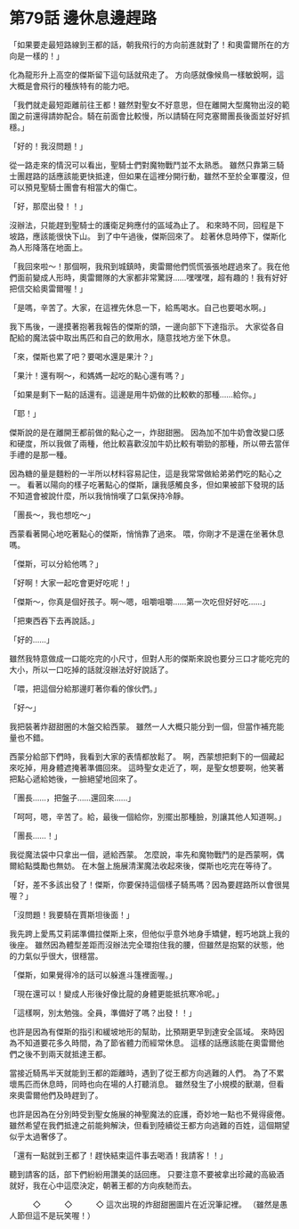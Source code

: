 # 第79話 邊休息邊趕路

「如果要走最短路線到王都的話，朝我飛行的方向前進就對了！和奧雷爾所在的方向是一樣的！」

化為龍形升上高空的傑斯留下這句話就飛走了。
方向感就像候鳥一樣敏銳啊，這大概是會飛行的種族特有的能力吧。

「我們就走最短距離前往王都！雖然對聖女不好意思，但在離開大型魔物出沒的範圍之前還得請妳配合。騎在前面會比較慢，所以請騎在阿克塞爾團長後面並好好抓穩。」

「好的！我沒問題！」

從一路走來的情況可以看出，聖騎士們對魔物戰鬥並不太熟悉。
雖然只靠第三騎士團趕路的話應該能更快抵達，但如果在這裡分開行動，雖然不至於全軍覆沒，但可以預見聖騎士團會有相當大的傷亡。

「好，那麼出發！！」

沒辦法，只能趕到聖騎士的護衛足夠應付的區域為止了。
和來時不同，回程是下坡路，應該能很快下山。
到了中午過後，傑斯回來了。
趁著休息時停下，傑斯化為人形降落在地面上。

「我回來啦～！那個啊，我飛到城鎮時，奧雷爾他們慌慌張張地趕過來了。我在他們面前變成人形時，奧雷爾隊的大家都非常驚訝……嘿嘿嘿，超有趣的！我有好好把信交給奧雷爾喔！」

「是嗎，辛苦了。大家，在這裡先休息一下，給馬喝水。自己也要喝水啊。」

我下馬後，一邊摸著抱著我報告的傑斯的頭，一邊向部下下達指示。
大家從各自配給的魔法袋中取出馬匹和自己的飲用水，隨意找地方坐下休息。

「來，傑斯也累了吧？要喝水還是果汁？」

「果汁！還有啊～，和媽媽一起吃的點心還有嗎？」

「如果是剩下一點的話還有。這邊是用牛奶做的比較軟的那種……給你。」

「耶！」

傑斯說的是在離開王都前做的點心之一，炸甜甜圈。
因為加不加牛奶會改變口感和硬度，所以我做了兩種，他比較喜歡沒加牛奶比較有嚼勁的那種，所以帶去當伴手禮的是那一種。

因為糖的量是麵粉的一半所以材料容易記住，這是我常常做給弟弟們吃的點心之一。
看著以陽向的樣子吃著點心的傑斯，讓我感觸良多，但如果被部下發現的話不知道會被說什麼，所以我悄悄嘆了口氣保持冷靜。

「團長～，我也想吃～」

西蒙看著開心地吃著點心的傑斯，悄悄靠了過來。
喂，你剛才不是還在坐著休息嗎。

「傑斯，可以分給他嗎？」

「好啊！大家一起吃會更好吃呢！」

「傑斯～，你真是個好孩子。啊～嗯，咀嚼咀嚼……第一次吃但好好吃……」

「把東西吞下去再說話。」

「好的……」

雖然我特意做成一口能吃完的小尺寸，但對人形的傑斯來說也要分三口才能吃完的大小，所以一口吃掉的話就沒辦法好好說話了。

「喂，把這個分給那邊盯著你看的傢伙們。」

「好～」

我把裝著炸甜甜圈的木盤交給西蒙。
雖然一人大概只能分到一個，但當作補充能量也不錯。

西蒙分給部下們時，我看到大家的表情都放鬆了。
啊，西蒙想把剩下的一個藏起來吃掉，用身體遮掩著準備回來。
這時聖女走近了，啊，是聖女想要啊，他笑著把點心遞給她後，一臉絕望地回來了。

「團長……，把盤子……還回來……」

「呵呵，嗯，辛苦了。給，最後一個給你，別擺出那種臉，別讓其他人知道啊。」

「團長……！」

我從魔法袋中只拿出一個，遞給西蒙。
怎麼說，率先和魔物戰鬥的是西蒙啊，偶爾給點獎勵也無妨。
在木盤上施展清潔魔法收起來後，傑斯也吃完在等待了。

「好，差不多該出發了！傑斯，你要保持這個樣子騎馬嗎？因為要趕路所以會很晃喔？」

「沒問題！我要騎在賈斯坦後面！」

我先跨上愛馬艾莉諾準備拉傑斯上來，但他似乎意外地身手矯健，輕巧地跳上我的後座。
雖然因為體型差距而沒辦法完全環抱住我的腰，但雖然是抱緊的狀態，他的力氣似乎很大，很穩當。

「傑斯，如果覺得冷的話可以躲進斗篷裡面喔。」

「現在還可以！變成人形後好像比龍的身體更能抵抗寒冷呢。」

「這樣啊，別太勉強。全員，準備好了嗎？出發！！」

也許是因為有傑斯的指引和緩坡地形的幫助，比預期更早到達安全區域。
來時因為不知道要花多久時間，為了節省體力而經常休息。
這樣的話應該能在奧雷爾他們之後不到兩天就抵達王都。

當接近騎馬半天就能到王都的距離時，遇到了從王都方向逃難的人們。
為了不累壞馬匹而休息時，同時也向在場的人打聽消息。
雖然發生了小規模的獸潮，但看來奧雷爾他們及時趕到了。

也許是因為在分別時受到聖女施展的神聖魔法的庇護，奇妙地一點也不覺得疲倦。
雖然希望在我們抵達之前能夠解決，但看到陸續從王都方向逃難的百姓，這個期望似乎太過奢侈了。

「還有一點就到王都了！趕快結束這件事去喝酒！我請客！！」

聽到請客的話，部下們紛紛用讚美的話回應。
只要注意不要被拿出珍藏的高級酒就好，我在心中這麼決定，朝著王都的方向疾馳而去。

　　　◇　　　◇　　　◇
這次出現的炸甜甜圈圖片在近況筆記裡。
（雖然是愚人節但這不是玩笑喔！）